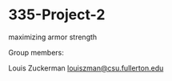 # 335-Project-2
maximizing armor strength


Group members:

Louis Zuckerman louiszman@csu.fullerton.edu
